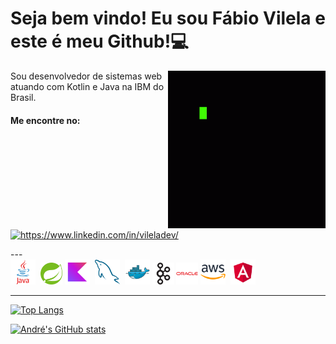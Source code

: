 # Seja bem vindo! Eu sou Fábio Vilela e este é meu Github!💻
<img src="coding.gif" align = "right" style="width: 50%">

Sou desenvolvedor de sistemas web atuando com Kotlin e Java na IBM do Brasil.

<h4 align="left">Me encontre no:</h3>
<p align="left">
<a href="https://linkedin.com/in/https://www.linkedin.com/in/vileladev/" target="blank"><img align="center" src="https://raw.githubusercontent.com/rahuldkjain/github-profile-readme-generator/master/src/images/icons/Social/linked-in-alt.svg" alt="https://www.linkedin.com/in/vileladev/" height="30" width="40" /></a>
</p>
---
<div align="left">
  <a href= "https://www.oracle.com/br/java/">
  <img src="https://github.com/devicons/devicon/blob/master/icons/java/java-original-wordmark.svg" title="Java" alt="Java" width="40" height="40"/></a>&nbsp;
  <img height="35" alt="Spring Boot" src="https://raw.githubusercontent.com/devicons/devicon/master/icons/spring/spring-original.svg">
  <a href= "https://kotlinlang.org/">
  <img src="https://github.com/devicons/devicon/blob/master/icons/kotlin/kotlin-original.svg" title="Kotlin" alt="Kotlin" width="40" height="40"/></a>&nbsp;
  <a href= "https://www.mysql.com/">
  <img src= "https://github.com/devicons/devicon/blob/master/icons/mysql/mysql-original.svg" title="MySQL" alt="MySQL" width="40" height="40"/></a>&nbsp;
  <img height="40" alt="Docker" src="https://raw.githubusercontent.com/devicons/devicon/master/icons/docker/docker-original.svg">
  <img height="35" alt="Kafka" src="https://raw.githubusercontent.com/devicons/devicon/master/icons/apachekafka/apachekafka-original.svg">
  <img height="35" alt="Oracle" src="https://raw.githubusercontent.com/devicons/devicon/master/icons/oracle/oracle-original.svg">
  <a href= "https://aws.amazon.com/pt/">
  <img src= "https://github.com/devicons/devicon/blob/master/icons/amazonwebservices/amazonwebservices-original-wordmark.svg" title="AWS" alt="AWS" width="40" height="40"/></a>&nbsp;
  <a href= "https://angular.io/">
<img src="https://github.com/devicons/devicon/blob/master/icons/angular/angular-original.svg" title="Angular" alt="Angular" width="40" height="40"/></a>&nbsp;
</div>

---
[![Top Langs](https://github-readme-stats.vercel.app/api/top-langs/?username=vilelaf&layout=compact&theme=tokyonight)](https://github.com/anuraghazra/github-readme-stats)

[![André's GitHub stats](https://github-readme-stats.vercel.app/api?username=vilelaf&hide=issues&show_icons=true&theme=tokyonight)](https://github.com/anuraghazra/github-readme-stats)
